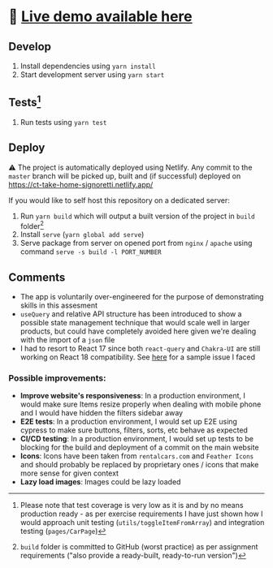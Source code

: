 # 🔗 [Live demo available here](https://ct-take-home-signoretti.netlify.app/)

## Develop

1. Install dependencies using `yarn install`
2. Start development server using `yarn start`

## Tests[^1]

1. Run tests using `yarn test`

[^1]: Please note that test coverage is very low as it is and by no means production ready - as per exercise requirements I have just shown how I would approach unit testing (`utils/toggleItemFromArray`) and integration testing (`pages/CarPage`)

## Deploy

⚠️ The project is automatically deployed using Netlify. Any commit to the `master` branch will be picked up, built and (if successful) deployed on https://ct-take-home-signoretti.netlify.app/

If you would like to self host this repository on a dedicated server:

1. Run `yarn build` which will output a built version of the project in `build` folder[^2]
2. Install `serve` (`yarn global add serve`)
3. Serve package from server on opened port from `nginx` / `apache` using command `serve -s build -l PORT_NUMBER`

[^2]: `build` folder is committed to GitHub (worst practice) as per assignment requirements ("also provide a ready-built, ready-to-run version")

## Comments

- The app is voluntarily over-engineered for the purpose of demonstrating skills in this assesment
- `useQuery` and relative API structure has been introduced to show a possible state management technique that would scale well in larger products, but could have completely avoided here given we're dealing with the import of a `json` file
- I had to resort to React 17 since both `react-query` and `Chakra-UI` are still working on React 18 compatibility. See [here](https://github.com/tannerlinsley/react-query/issues/3476) for a sample issue I faced

### Possible improvements:

- **Improve website's responsiveness**: In a production environment, I would make sure Items resize properly when dealing with mobile phone and I would have hidden the filters sidebar away
- **E2E tests**: In a production environment, I would set up E2E using cypress to make sure buttons, filters, sorts, etc behave as expected
- **CI/CD testing**: In a production environment, I would set up tests to be blocking for the build and deployment of a commit on the main website
- **Icons**: Icons have been taken from `rentalcars.com` and `Feather Icons` and should probably be replaced by proprietary ones / icons that make more sense for given context
- **Lazy load images**: Images could be lazy loaded
